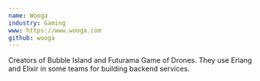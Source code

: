 ```yaml
---
name: Wooga
industry: Gaming
www: https://www.wooga.com
github: wooga
---
```

Creators of Bubble Island and Futurama Game of Drones. They use Erlang and Elixir in some teams for building backend services.
